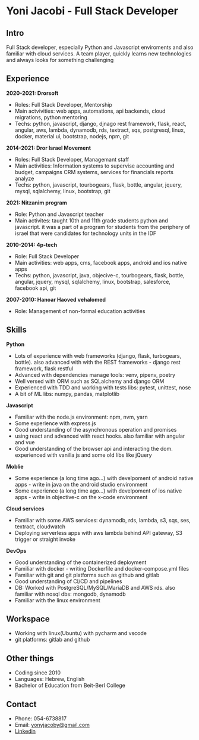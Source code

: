 # Yoni Jacobi - Full Stack Developer

## Intro
Full Stack developer, especially Python and Javascript enviroments and also familiar with cloud services. A team player, quickly learns new technologies and always looks for something challenging

## Experience
**2020-2021: Drorsoft**
- Roles: Full Stack Developer, Mentorship
- Main actvivities: web apps, automations, api backends, cloud migrations, python mentoring
- Techs: python, javascript, django, djnago rest framework, flask, react, angular, aws, lambda, dynamodb, rds, textract, sqs, postgresql, linux, docker, material ui, bootstrap, nodejs, npm, git

**2014-2021: Dror Israel Movement**
- Roles: Full Stack Developer, Managemant staff
- Main activities: Information systems to supervise accounting and budget, campaigns CRM systems, services for financials reports analyze
- Techs: python, javascript, tourbogears, flask, bottle, angular, jquery, mysql, sqlalchemy, linux, bootstrap, git

**2021: Nitzanim program**
- Role: Python and Javascript teacher
- Main activites: taught 10th and 11th grade students python and javascript. it was a part of a program for students from the periphery of israel that were candidates for technology units in the IDF

**2010-2014: 4p-tech**
- Role: Full Stack Developer
- Main activities: web apps, cms, facebook apps, android and ios native apps
- Techs: python, javascript, java, objecive-c, tourbogears, flask, bottle, angular, jquery, mysql, sqlalchemy, linux, bootstrap, salesforce, facebook api, git

**2007-2010: Hanoar Haoved vehalomed**
- Role: Management of non-formal education activities


## Skills
**Python**
- Lots of experience with web frameworks (django, flask, turbogears, bottle). also advanced with with the REST frameworks - django rest framework, flask restful
- Advanced with dependencies manage tools: venv, pipenv, poetry
- Well versed with ORM such as SQLalchemy and django ORM
- Experienced with TDD and working with tests libs: pytest, unittest, nose
- A bit of ML libs: numpy, pandas, matplotlib

**Javascript**
- Familiar with the node.js environment: npm, nvm, yarn
- Some experience with express.js
- Good understanding of the asynchronous operation and promises
- using react and advanced with react hooks. also familiar with angular and vue
- Good understanding of the browser api and interacting the dom. experienced with vanilla js and some old libs like jQuery

**Moblie**
- Some experience (a long time ago...) with develpoment of android native apps - write in java on the android studio environment
- Some experience (a long time ago...) with develpoment of ios native apps - write in objective-c on the x-code environment

**Cloud services**
- Familiar with some AWS services: dynamodb, rds, lambda, s3, sqs, ses, textract, cloudwatch
- Deploying serverless apps with aws lambda behind API gateway, S3 trigger or straight invoke

**DevOps**
- Good understanding of the containerized deployment
- Familiar with docker - writing Dockerfile and docker-compose.yml files
- Familiar with git and git platforms such as github and gitlab
- Good understanding of CI/CD and pipelines
- DB: Worked with PostgreSQL/MySQL/MariaDB and AWS rds. also familiar with nosql dbs: mongodb, dynamodb
- Familiar with the linux environment


## Workspace
- Working with linux(Ubuntu) with pycharm and vscode
- git platforms: gitlab and github

## Other things
- Coding since 2010
- Languages: Hebrew, English
- Bachelor of Education from Beit-Berl College

## Contact
- Phone: 054-6738817
- Email: yonyjacoby@gmail.com
- <a href="https://www.linkedin.com/in/yoni-jacobi/">Linkedin</a>



